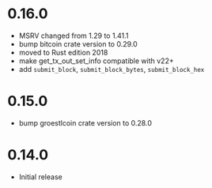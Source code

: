 # 0.16.0

- MSRV changed from 1.29 to 1.41.1
- bump bitcoin crate version to 0.29.0
- moved to Rust edition 2018
- make get_tx_out_set_info compatible with v22+
- add `submit_block`, `submit_block_bytes`, `submit_block_hex`

# 0.15.0

- bump groestlcoin crate version to 0.28.0

# 0.14.0

- Initial release
